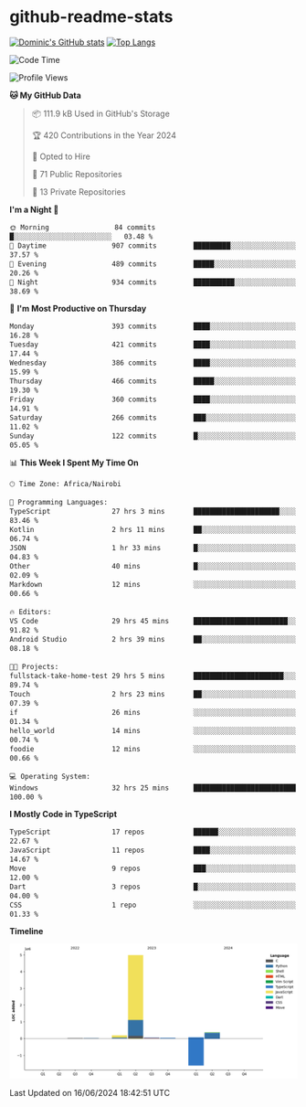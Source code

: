 # github-readme-stats
[![Dominic's GitHub stats](https://github-readme-stats.vercel.app/api?username=Domengo&show_icons=true)](https://github.com/anuraghazra/github-readme-stats)
[![Top Langs](https://github-readme-stats.vercel.app/api/top-langs/?username=Domengo&show_icons=true)](https://github.com/Domengo/github-readme-stats)

<!--START_SECTION:waka-->
![Code Time](http://img.shields.io/badge/Code%20Time-737%20hrs%2019%20mins-blue)

![Profile Views](http://img.shields.io/badge/Profile%20Views-1-blue)

**🐱 My GitHub Data** 

> 📦 111.9 kB Used in GitHub's Storage 
 > 
> 🏆 420 Contributions in the Year 2024
 > 
> 💼 Opted to Hire
 > 
> 📜 71 Public Repositories 
 > 
> 🔑 13 Private Repositories 
 > 
**I'm a Night 🦉** 

```text
🌞 Morning                84 commits          █░░░░░░░░░░░░░░░░░░░░░░░░   03.48 % 
🌆 Daytime                907 commits         █████████░░░░░░░░░░░░░░░░   37.57 % 
🌃 Evening                489 commits         █████░░░░░░░░░░░░░░░░░░░░   20.26 % 
🌙 Night                  934 commits         ██████████░░░░░░░░░░░░░░░   38.69 % 
```
📅 **I'm Most Productive on Thursday** 

```text
Monday                   393 commits         ████░░░░░░░░░░░░░░░░░░░░░   16.28 % 
Tuesday                  421 commits         ████░░░░░░░░░░░░░░░░░░░░░   17.44 % 
Wednesday                386 commits         ████░░░░░░░░░░░░░░░░░░░░░   15.99 % 
Thursday                 466 commits         █████░░░░░░░░░░░░░░░░░░░░   19.30 % 
Friday                   360 commits         ████░░░░░░░░░░░░░░░░░░░░░   14.91 % 
Saturday                 266 commits         ███░░░░░░░░░░░░░░░░░░░░░░   11.02 % 
Sunday                   122 commits         █░░░░░░░░░░░░░░░░░░░░░░░░   05.05 % 
```


📊 **This Week I Spent My Time On** 

```text
🕑︎ Time Zone: Africa/Nairobi

💬 Programming Languages: 
TypeScript               27 hrs 3 mins       █████████████████████░░░░   83.46 % 
Kotlin                   2 hrs 11 mins       ██░░░░░░░░░░░░░░░░░░░░░░░   06.74 % 
JSON                     1 hr 33 mins        █░░░░░░░░░░░░░░░░░░░░░░░░   04.83 % 
Other                    40 mins             █░░░░░░░░░░░░░░░░░░░░░░░░   02.09 % 
Markdown                 12 mins             ░░░░░░░░░░░░░░░░░░░░░░░░░   00.66 % 

🔥 Editors: 
VS Code                  29 hrs 45 mins      ███████████████████████░░   91.82 % 
Android Studio           2 hrs 39 mins       ██░░░░░░░░░░░░░░░░░░░░░░░   08.18 % 

🐱‍💻 Projects: 
fullstack-take-home-test 29 hrs 5 mins       ██████████████████████░░░   89.74 % 
Touch                    2 hrs 23 mins       ██░░░░░░░░░░░░░░░░░░░░░░░   07.39 % 
if                       26 mins             ░░░░░░░░░░░░░░░░░░░░░░░░░   01.34 % 
hello_world              14 mins             ░░░░░░░░░░░░░░░░░░░░░░░░░   00.74 % 
foodie                   12 mins             ░░░░░░░░░░░░░░░░░░░░░░░░░   00.66 % 

💻 Operating System: 
Windows                  32 hrs 25 mins      █████████████████████████   100.00 % 
```

**I Mostly Code in TypeScript** 

```text
TypeScript               17 repos            ██████░░░░░░░░░░░░░░░░░░░   22.67 % 
JavaScript               11 repos            ████░░░░░░░░░░░░░░░░░░░░░   14.67 % 
Move                     9 repos             ███░░░░░░░░░░░░░░░░░░░░░░   12.00 % 
Dart                     3 repos             █░░░░░░░░░░░░░░░░░░░░░░░░   04.00 % 
CSS                      1 repo              ░░░░░░░░░░░░░░░░░░░░░░░░░   01.33 % 
```



**Timeline**

![Lines of Code chart](https://raw.githubusercontent.com/Domengo/Domengo/main/assets/bar_graph.png)


 Last Updated on 16/06/2024 18:42:51 UTC
<!--END_SECTION:waka-->


